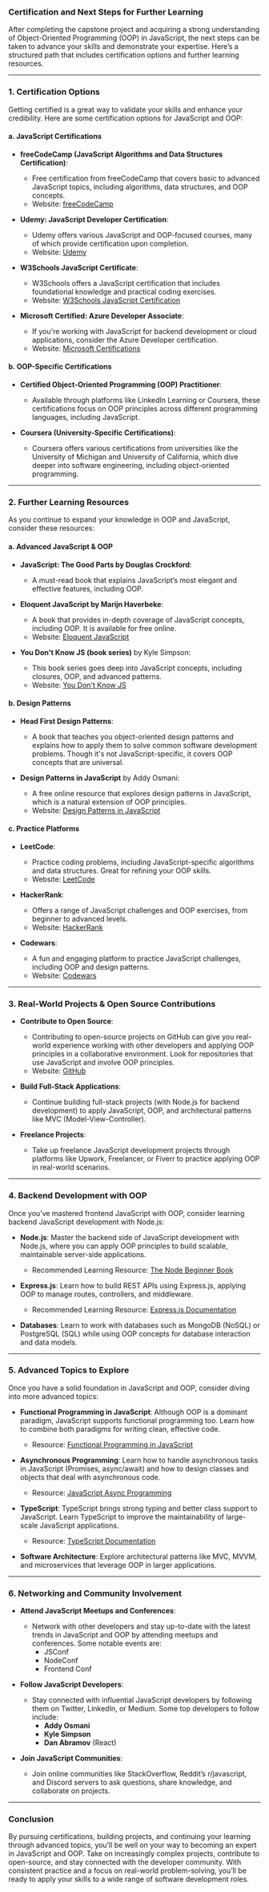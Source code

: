 ### **Certification and Next Steps for Further Learning**

After completing the capstone project and acquiring a strong understanding of Object-Oriented Programming (OOP) in JavaScript, the next steps can be taken to advance your skills and demonstrate your expertise. Here’s a structured path that includes certification options and further learning resources.

---

### **1. Certification Options**

Getting certified is a great way to validate your skills and enhance your credibility. Here are some certification options for JavaScript and OOP:

#### **a. JavaScript Certifications**
- **freeCodeCamp (JavaScript Algorithms and Data Structures Certification)**:
  - Free certification from freeCodeCamp that covers basic to advanced JavaScript topics, including algorithms, data structures, and OOP concepts.
  - Website: [freeCodeCamp](https://www.freecodecamp.org/)

- **Udemy: JavaScript Developer Certification**:
  - Udemy offers various JavaScript and OOP-focused courses, many of which provide certification upon completion.
  - Website: [Udemy](https://www.udemy.com/)

- **W3Schools JavaScript Certificate**:
  - W3Schools offers a JavaScript certification that includes foundational knowledge and practical coding exercises.
  - Website: [W3Schools JavaScript Certification](https://www.w3schools.com/cert/cert_js.asp)

- **Microsoft Certified: Azure Developer Associate**:
  - If you're working with JavaScript for backend development or cloud applications, consider the Azure Developer certification.
  - Website: [Microsoft Certifications](https://learn.microsoft.com/en-us/certifications/)

#### **b. OOP-Specific Certifications**
- **Certified Object-Oriented Programming (OOP) Practitioner**:
  - Available through platforms like LinkedIn Learning or Coursera, these certifications focus on OOP principles across different programming languages, including JavaScript.
  
- **Coursera (University-Specific Certifications)**:
  - Coursera offers various certifications from universities like the University of Michigan and University of California, which dive deeper into software engineering, including object-oriented programming.

---

### **2. Further Learning Resources**

As you continue to expand your knowledge in OOP and JavaScript, consider these resources:

#### **a. Advanced JavaScript & OOP**
- **JavaScript: The Good Parts by Douglas Crockford**:
  - A must-read book that explains JavaScript’s most elegant and effective features, including OOP.
  
- **Eloquent JavaScript by Marijn Haverbeke**:
  - A book that provides in-depth coverage of JavaScript concepts, including OOP. It is available for free online.
  - Website: [Eloquent JavaScript](https://eloquentjavascript.net/)

- **You Don't Know JS (book series)** by Kyle Simpson:
  - This book series goes deep into JavaScript concepts, including closures, OOP, and advanced patterns.
  - Website: [You Don't Know JS](https://github.com/getify/You-Dont-Know-JS)

#### **b. Design Patterns**
- **Head First Design Patterns**:
  - A book that teaches you object-oriented design patterns and explains how to apply them to solve common software development problems. Though it's not JavaScript-specific, it covers OOP concepts that are universal.
  
- **Design Patterns in JavaScript** by Addy Osmani:
  - A free online resource that explores design patterns in JavaScript, which is a natural extension of OOP principles.
  - Website: [Design Patterns in JavaScript](https://addyosmani.com/resources/essentialjsdesignpatterns/book/)

#### **c. Practice Platforms**
- **LeetCode**:
  - Practice coding problems, including JavaScript-specific algorithms and data structures. Great for refining your OOP skills.
  - Website: [LeetCode](https://leetcode.com/)

- **HackerRank**:
  - Offers a range of JavaScript challenges and OOP exercises, from beginner to advanced levels.
  - Website: [HackerRank](https://www.hackerrank.com/domains/tutorials/10-days-of-javascript)

- **Codewars**:
  - A fun and engaging platform to practice JavaScript challenges, including OOP and design patterns.
  - Website: [Codewars](https://www.codewars.com/)

---

### **3. Real-World Projects & Open Source Contributions**

- **Contribute to Open Source**:
  - Contributing to open-source projects on GitHub can give you real-world experience working with other developers and applying OOP principles in a collaborative environment. Look for repositories that use JavaScript and involve OOP principles.
  - Website: [GitHub](https://github.com/)

- **Build Full-Stack Applications**:
  - Continue building full-stack projects (with Node.js for backend development) to apply JavaScript, OOP, and architectural patterns like MVC (Model-View-Controller).
  
- **Freelance Projects**:
  - Take up freelance JavaScript development projects through platforms like Upwork, Freelancer, or Fiverr to practice applying OOP in real-world scenarios.

---

### **4. Backend Development with OOP**

Once you’ve mastered frontend JavaScript with OOP, consider learning backend JavaScript development with Node.js:

- **Node.js**: Master the backend side of JavaScript development with Node.js, where you can apply OOP principles to build scalable, maintainable server-side applications.
  - Recommended Learning Resource: [The Node Beginner Book](http://nodebeginner.org/)
  
- **Express.js**: Learn how to build REST APIs using Express.js, applying OOP to manage routes, controllers, and middleware.
  - Recommended Learning Resource: [Express.js Documentation](https://expressjs.com/)

- **Databases**: Learn to work with databases such as MongoDB (NoSQL) or PostgreSQL (SQL) while using OOP concepts for database interaction and data models.

---

### **5. Advanced Topics to Explore**

Once you have a solid foundation in JavaScript and OOP, consider diving into more advanced topics:

- **Functional Programming in JavaScript**: Although OOP is a dominant paradigm, JavaScript supports functional programming too. Learn how to combine both paradigms for writing clean, effective code.
  - Resource: [Functional Programming in JavaScript](https://eloquentjavascript.net/)

- **Asynchronous Programming**: Learn how to handle asynchronous tasks in JavaScript (Promises, async/await) and how to design classes and objects that deal with asynchronous code.
  - Resource: [JavaScript Async Programming](https://developer.mozilla.org/en-US/docs/Learn/JavaScript/Asynchronous)

- **TypeScript**: TypeScript brings strong typing and better class support to JavaScript. Learn TypeScript to improve the maintainability of large-scale JavaScript applications.
  - Resource: [TypeScript Documentation](https://www.typescriptlang.org/)

- **Software Architecture**: Explore architectural patterns like MVC, MVVM, and microservices that leverage OOP in larger applications.

---

### **6. Networking and Community Involvement**

- **Attend JavaScript Meetups and Conferences**:
  - Network with other developers and stay up-to-date with the latest trends in JavaScript and OOP by attending meetups and conferences. Some notable events are:
    - JSConf
    - NodeConf
    - Frontend Conf

- **Follow JavaScript Developers**:
  - Stay connected with influential JavaScript developers by following them on Twitter, LinkedIn, or Medium. Some top developers to follow include:
    - **Addy Osmani**
    - **Kyle Simpson**
    - **Dan Abramov** (React)
  
- **Join JavaScript Communities**:
  - Join online communities like StackOverflow, Reddit’s r/javascript, and Discord servers to ask questions, share knowledge, and collaborate on projects.

---

### **Conclusion**

By pursuing certifications, building projects, and continuing your learning through advanced topics, you’ll be well on your way to becoming an expert in JavaScript and OOP. Take on increasingly complex projects, contribute to open-source, and stay connected with the developer community. With consistent practice and a focus on real-world problem-solving, you’ll be ready to apply your skills to a wide range of software development roles.
